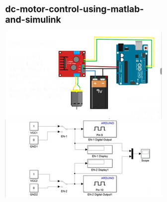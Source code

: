 # dc-motor-control-using-matlab-and-simulink
![Alt Text](6010341624904795914.jpg)
![Alt Text](6010341624904795913.jpg)

